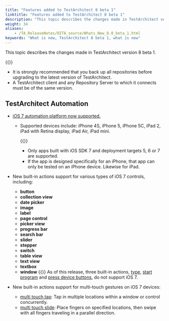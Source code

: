 ```yaml
--- 
title: "Features added to TestArchitect 8 beta 1"
linktitle: "Features added to TestArchitect 8 beta 1"
description: "This topic describes the changes made in TestArchitect version 8 beta 1."
weight: 34
aliases: 
    - /TA_ReleaseNotes/DITA_source/Whats_New_8.0_beta_1.html
keywords: "What is new, TestArchitect 8 beta 1, what is new"
---
```


This topic describes the changes made in TestArchitect version 8 beta 1.

{{<caution>}}

-   It is strongly recommended that you back up all repositories before upgrading to the latest version of TestArchitect.
-   A TestArchitect client and any Repository Server to which it connects must be of the same version.

## TestArchitect Automation

-   [iOS 7 automation platform now supported.](/automation-guide/application-testing/mobile-testing/testing-mobile-applications/ios-automation/)
    -   Supported devices include: iPhone 4S, iPhone 5, iPhone 5C, iPad 2, iPad with Retina display, iPad Air, iPad mini.

        {{<note>}}

        -   Only apps built with iOS SDK 7 and deployment targets 5, 6 or 7 are supported.
        -   If the app is designed specifically for an iPhone, that app can only be tested on an iPhone device. Likewise for iPad.
-   New built-in actions support for various types of iOS 7 controls, including:

    -   **button**
    -   **collection view**
    -   **date picker**
    -   **image**
    -   **label**
    -   **page control**
    -   **picker view**
    -   **progress bar**
    -   **search bar**
    -   **slider**
    -   **stepper**
    -   **switch**
    -   **table view**
    -   **text view**
    -   **textbox**
    -   **window**
    {{<note>}} As of this release, three built-in actions, [type](/automation-guide/action-based-testing-language/built-in-actions/system-actions/keyboard/type), [start program](/automation-guide/action-based-testing-language/built-in-actions/system-actions/command-line/start-program) and [press device buttons](/automation-guide/action-based-testing-language/built-in-actions/system-actions/device/press-device-buttons), do not support iOS 7.

-   New built-in actions support for multi-touch gestures on iOS 7 devices:
    -   [multi touch tap](/automation-guide/action-based-testing-language/built-in-actions/system-actions/device/multi-touch-tap): Tap in multiple locations within a window or control concurrently.
    -   [multi touch slide](/automation-guide/action-based-testing-language/built-in-actions/system-actions/device/multi-touch-slide): Place fingers on specified locations, then swipe with all fingers traveling in a parallel direction.




